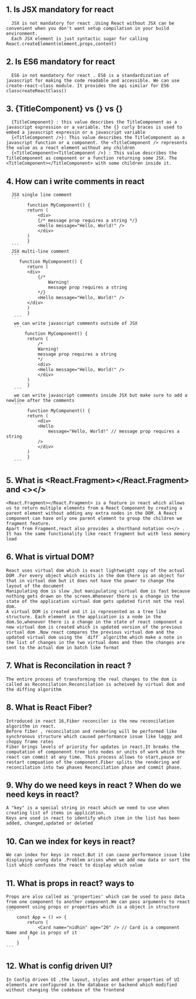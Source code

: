 ## 1. Is JSX mandatory for react 
      JSX is not mandatory for react .Using React without JSX can be convenient when you don't want setup compilation in your build environment.
      Each JSX element is just syntactic sugar for calling React.createElement(element,props,content)
## 2. Is ES6 mandatory for react
      ES6 in not mandatory for react . ES6 is a standardization of javascript for making the code readable and accessible. We can use create-react-class module. It provides the api similar for ES6 classcreateReactClass()
## 3. {TitleComponent} vs {<TitleComponent />} vs {<TitleComponent><TitleComponent />}
      {TitleComponent} : this value describes the TitleComponent as a javascript expression or a variable. the {} curly braces is used to embed a javascript expressin or a javascript variable
      {<TitleComponent />}: This value describes the TitleComponent as a javascript function or a component. the <TitleComponent /> represents the value as a react element without any children
      {<TitleComponent><TitleComponent />} : This value describes the TitleComponent as component or a function returning some JSX. The <TitleComponent></TitleComponent> with some children inside it.
## 4. How can i write comments in react
      JSX single line comment
      ```
            function MyComponent() {
            return (
                <div>
                {/* message prop requires a string */}
                <Hello message="Hello, World!" /> 
                </div>
            )
            }
      ``` 
      JSX multi-line comment
      ```
         function MyComponent() {
            return (
            <div>
                {/* 
                    Warning!
                    message prop requires a string 
                */}
                <Hello message="Hello, World!" /> 
            </div>
            )
            }
       ```
       we can write javascript comments outside of JSX
       ```
           function MyComponent() {
            return (
                /*
                Warning! 
                message prop requires a string
                */ 
                <div>
                <Hello message="Hello, World!" /> 
                </div>
            )
            }
       ```
       we can write javascript comments inside JSX but make sure to add a newline after the comments
       ```
            function MyComponent() {
            return (
                <div>
                <Hello
                    message="Hello, World!" // message prop requires a string
                /> 
                </div>
            )
            }
       ```
## 5. What is <React.Fragment></React.Fragment> and <></>
    <React.Fragment></React.Fragment> is a feature in react which allows us to return multiple elements from a React Component by creating a parent element without adding any extra nodes in the DOM. A React component can have only one parent element to group the children we fragment feature.
    Apart from Fragment,react also provides a shorthand notation <></> . It has the same functionality like react fragment but with less memory load 
## 6. What is virtual DOM?
    React uses virtual dom which is exact lightweight copy of the actual DOM .For every object which exists in the dom there is an object for that in virtual dom but it does not have the power to change the layout of the document
    Manipulating dom is slow ,but manipulating virtual dom is fast because nothing gets drawn on the screen.Whenever there is a change in the state of the application virtual dom gets updated first not the real dom.
    A virtual DOM is created and it is represented as a tree like structure. Each element in the application is a node in the dom.So,whenever there is a change in the state of react component a new virtual dom is created which is updated version of the previous virtual dom .Now react compares the previous virtual dom and the updated virtual dom using the `diff` algorithm which make a note in the list of changes in the two virtual doms and then the changes are sent to the actual dom in batch like format
## 7. What is Reconcilation in react ?
    The entire process of transforming the real changes to the dom is called as Reconcilation.Reconcilation is acheived by virtual dom and the diffing algorithm
## 8. What is React Fiber?
    Introduced in react 16,Fiber reconciler is the new reconcilation algorithm in react.
    Before fiber , reconcilation and rendering will be performed like synchronous structure which caused performance issue like laggy and choppy frame rates
    Fiber brings levels of priority for updates in react.It breaks the computation of componennt tree into nodes or units of work which the react can commit at any time. This process allows to start,pause or restart compuation of the component.Fiber splits the rendering and reconcilation into two phases Reconcilation phase and commit phase. 
## 9. Why do we need keys in react ? When do we need keys in react?
    A "key" is a special string in react which we need to use when creating list of items in application.
    Keys are used in react to identify which item in the list has been added, changed,updated or deleted
## 10. Can we index for keys in react?
    We can index for keys in react.But it can cause performance issue like displaying wrong data .Problem arises when we add new data or sort the list which confuses the react to display which value
## 11. What is props in react? ways to 
    Props are also called as 'properties' which can be used to pass data from one component to another component.We can pass arguments to react component using props or properties which is a object in structure
    ```
        const App = () => {
            return (
                <Card name="nidhin" age="20" /> // Card is a component Name and Age is props of it
            )
        }
    ```
## 12. What is config driven UI?
    In Config driven UI ,the layout, styles and other properties of UI elements are configured in the database or backend which modified without changing the codebase of the frontend